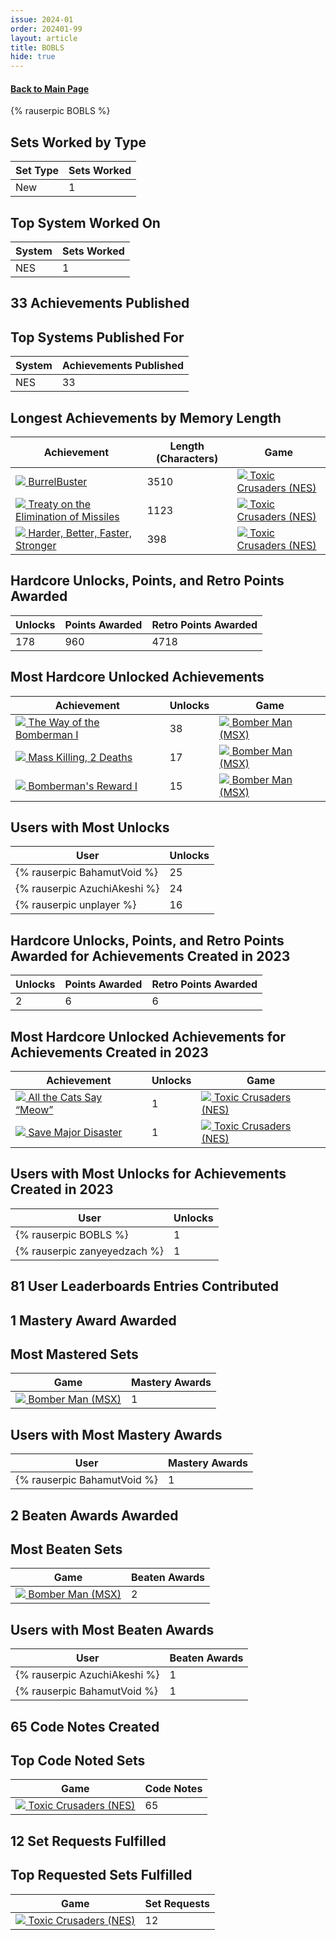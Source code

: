 ```yaml
---
issue: 2024-01
order: 202401-99
layout: article
title: BOBLS
hide: true
---
```


#### [Back to Main Page](../dev-year-in-review.html)

<div class="bingo-winner">{% rauserpic BOBLS %}</div>

## Sets Worked by Type

| Set Type | Sets Worked |
| -------- | ----------- |
| New      | 1           |

## Top System Worked On

| System | Sets Worked |
| ------ | ----------- |
| NES    | 1           |

## 33 Achievements Published

## Top Systems Published For

| System | Achievements Published |
| ------ | ---------------------- |
| NES    | 33                     |

## Longest Achievements by Memory Length

| Achievement                                                                                                                                                                                                                                                                      | Length (Characters) | Game                                                                                                                                                                                                                        |
| -------------------------------------------------------------------------------------------------------------------------------------------------------------------------------------------------------------------------------------------------------------------------------- | ------------------- | --------------------------------------------------------------------------------------------------------------------------------------------------------------------------------------------------------------------------- |
| <a class="gameicon-link" href="https://retroachievements.org/achievement/369794" target="_blank" rel="noopener"> <img class="gameicon" src="https://s3-eu-west-1.amazonaws.com/i.retroachievements.org/Badge/415899.png"> <span>BurrelBuster</span></a>                          | 3510                | <a class="gameicon-link" href="https://retroachievements.org/game/2043" target="_blank" rel="noopener"> <img class="gameicon" src="https://retroachievements.org/Images/013166.png"> <span>Toxic Crusaders (NES)</span></a> |
| <a class="gameicon-link" href="https://retroachievements.org/achievement/369793" target="_blank" rel="noopener"> <img class="gameicon" src="https://s3-eu-west-1.amazonaws.com/i.retroachievements.org/Badge/415898.png"> <span>Treaty on the Elimination of Missiles</span></a> | 1123                | <a class="gameicon-link" href="https://retroachievements.org/game/2043" target="_blank" rel="noopener"> <img class="gameicon" src="https://retroachievements.org/Images/013166.png"> <span>Toxic Crusaders (NES)</span></a> |
| <a class="gameicon-link" href="https://retroachievements.org/achievement/369795" target="_blank" rel="noopener"> <img class="gameicon" src="https://s3-eu-west-1.amazonaws.com/i.retroachievements.org/Badge/415900.png"> <span>Harder, Better, Faster, Stronger</span></a>      | 398                 | <a class="gameicon-link" href="https://retroachievements.org/game/2043" target="_blank" rel="noopener"> <img class="gameicon" src="https://retroachievements.org/Images/013166.png"> <span>Toxic Crusaders (NES)</span></a> |

## Hardcore Unlocks, Points, and Retro Points Awarded

| Unlocks | Points Awarded | Retro Points Awarded |
| ------- | -------------- | -------------------- |
| 178     | 960            | 4718                 |

## Most Hardcore Unlocked Achievements

| Achievement                                                                                                                                                                                                                                                           | Unlocks | Game                                                                                                                                                                                                                    |
| --------------------------------------------------------------------------------------------------------------------------------------------------------------------------------------------------------------------------------------------------------------------- | ------- | ----------------------------------------------------------------------------------------------------------------------------------------------------------------------------------------------------------------------- |
| <a class="gameicon-link" href="https://retroachievements.org/achievement/259935" target="_blank" rel="noopener"> <img class="gameicon" src="https://s3-eu-west-1.amazonaws.com/i.retroachievements.org/Badge/294045.png"> <span>The Way of the Bomberman I</span></a> | 38      | <a class="gameicon-link" href="https://retroachievements.org/game/17735" target="_blank" rel="noopener"> <img class="gameicon" src="https://retroachievements.org/Images/044650.png"> <span>Bomber Man (MSX)</span></a> |
| <a class="gameicon-link" href="https://retroachievements.org/achievement/259946" target="_blank" rel="noopener"> <img class="gameicon" src="https://s3-eu-west-1.amazonaws.com/i.retroachievements.org/Badge/291391.png"> <span>Mass Killing, 2 Deaths</span></a>     | 17      | <a class="gameicon-link" href="https://retroachievements.org/game/17735" target="_blank" rel="noopener"> <img class="gameicon" src="https://retroachievements.org/Images/044650.png"> <span>Bomber Man (MSX)</span></a> |
| <a class="gameicon-link" href="https://retroachievements.org/achievement/253244" target="_blank" rel="noopener"> <img class="gameicon" src="https://s3-eu-west-1.amazonaws.com/i.retroachievements.org/Badge/292286.png"> <span>Bomberman's Reward I</span></a>       | 15      | <a class="gameicon-link" href="https://retroachievements.org/game/17735" target="_blank" rel="noopener"> <img class="gameicon" src="https://retroachievements.org/Images/044650.png"> <span>Bomber Man (MSX)</span></a> |

## Users with Most Unlocks

| User                         | Unlocks |
| ---------------------------- | ------- |
| {% rauserpic BahamutVoid %}  | 25      |
| {% rauserpic AzuchiAkeshi %} | 24      |
| {% rauserpic unplayer %}     | 16      |

## Hardcore Unlocks, Points, and Retro Points Awarded for Achievements Created in 2023

| Unlocks | Points Awarded | Retro Points Awarded |
| ------- | -------------- | -------------------- |
| 2       | 6              | 6                    |

## Most Hardcore Unlocked Achievements for Achievements Created in 2023

| Achievement                                                                                                                                                                                                                                                        | Unlocks | Game                                                                                                                                                                                                                        |
| ------------------------------------------------------------------------------------------------------------------------------------------------------------------------------------------------------------------------------------------------------------------ | ------- | --------------------------------------------------------------------------------------------------------------------------------------------------------------------------------------------------------------------------- |
| <a class="gameicon-link" href="https://retroachievements.org/achievement/369771" target="_blank" rel="noopener"> <img class="gameicon" src="https://s3-eu-west-1.amazonaws.com/i.retroachievements.org/Badge/415879.png"> <span>All the Cats Say “Meow”</span></a> | 1       | <a class="gameicon-link" href="https://retroachievements.org/game/2043" target="_blank" rel="noopener"> <img class="gameicon" src="https://retroachievements.org/Images/013166.png"> <span>Toxic Crusaders (NES)</span></a> |
| <a class="gameicon-link" href="https://retroachievements.org/achievement/369775" target="_blank" rel="noopener"> <img class="gameicon" src="https://s3-eu-west-1.amazonaws.com/i.retroachievements.org/Badge/415881.png"> <span>Save Major Disaster</span></a>     | 1       | <a class="gameicon-link" href="https://retroachievements.org/game/2043" target="_blank" rel="noopener"> <img class="gameicon" src="https://retroachievements.org/Images/013166.png"> <span>Toxic Crusaders (NES)</span></a> |

## Users with Most Unlocks for Achievements Created in 2023

| User                         | Unlocks |
| ---------------------------- | ------- |
| {% rauserpic BOBLS %}        | 1       |
| {% rauserpic zanyeyedzach %} | 1       |

## 81 User Leaderboards Entries Contributed

## 1 Mastery Award Awarded

## Most Mastered Sets

| Game                                                                                                                                                                                                                    | Mastery Awards |
| ----------------------------------------------------------------------------------------------------------------------------------------------------------------------------------------------------------------------- | -------------- |
| <a class="gameicon-link" href="https://retroachievements.org/game/17735" target="_blank" rel="noopener"> <img class="gameicon" src="https://retroachievements.org/Images/044650.png"> <span>Bomber Man (MSX)</span></a> | 1              |

## Users with Most Mastery Awards

| User                        | Mastery Awards |
| --------------------------- | -------------- |
| {% rauserpic BahamutVoid %} | 1              |

## 2 Beaten Awards Awarded

## Most Beaten Sets

| Game                                                                                                                                                                                                                    | Beaten Awards |
| ----------------------------------------------------------------------------------------------------------------------------------------------------------------------------------------------------------------------- | ------------- |
| <a class="gameicon-link" href="https://retroachievements.org/game/17735" target="_blank" rel="noopener"> <img class="gameicon" src="https://retroachievements.org/Images/044650.png"> <span>Bomber Man (MSX)</span></a> | 2             |

## Users with Most Beaten Awards

| User                         | Beaten Awards |
| ---------------------------- | ------------- |
| {% rauserpic AzuchiAkeshi %} | 1             |
| {% rauserpic BahamutVoid %}  | 1             |

## 65 Code Notes Created

## Top Code Noted Sets

| Game                                                                                                                                                                                                                        | Code Notes |
| --------------------------------------------------------------------------------------------------------------------------------------------------------------------------------------------------------------------------- | ---------- |
| <a class="gameicon-link" href="https://retroachievements.org/game/2043" target="_blank" rel="noopener"> <img class="gameicon" src="https://retroachievements.org/Images/013166.png"> <span>Toxic Crusaders (NES)</span></a> | 65         |

## 12 Set Requests Fulfilled

## Top Requested Sets Fulfilled

| Game                                                                                                                                                                                                                        | Set Requests |
| --------------------------------------------------------------------------------------------------------------------------------------------------------------------------------------------------------------------------- | ------------ |
| <a class="gameicon-link" href="https://retroachievements.org/game/2043" target="_blank" rel="noopener"> <img class="gameicon" src="https://retroachievements.org/Images/013166.png"> <span>Toxic Crusaders (NES)</span></a> | 12           |

